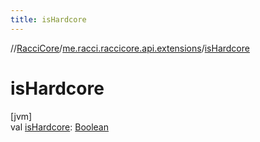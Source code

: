 ```yaml
---
title: isHardcore
---
```

//[RacciCore](../../index.html)/[me.racci.raccicore.api.extensions](index.html)/[isHardcore](is-hardcore.html)



# isHardcore



[jvm]\
val [isHardcore](is-hardcore.html): [Boolean](https://kotlinlang.org/api/latest/jvm/stdlib/kotlin/-boolean/index.html)




